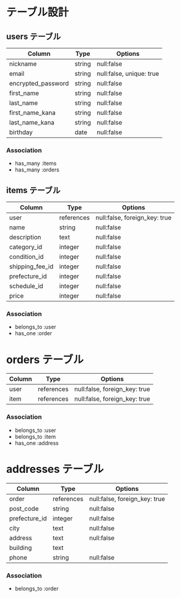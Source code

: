 # テーブル設計

## users テーブル

| Column             | Type   | Options                  |
| ------------------ | ------ | ------------------------ |
| nickname           | string | null:false               |
| email              | string | null:false, unique: true |
| encrypted_password | string | null:false               |
| first_name         | string | null:false               |
| last_name          | string | null:false               |
| first_name_kana    | string | null:false               |
| last_name_kana     | string | null:false               |
| birthday           | date   | null:false               |

### Association

- has_many :items
- has_many :orders

## items テーブル

| Column          | Type       | Options                       |
| --------------- | ---------- | ----------------------------- |
| user            | references | null:false, foreign_key: true |
| name            | string     | null:false                    |
| description     | text       | null:false                    |
| category_id     | integer    | null:false                    |
| condition_id    | integer    | null:false                    |
| shipping_fee_id | integer    | null:false                    |
| prefecture_id   | integer    | null:false                    |
| schedule_id     | integer    | null:false                    |
| price           | integer    | null:false                    |

### Association

- belongs_to :user
- has_one :order

# orders テーブル

| Column | Type       | Options                       |
| ------ | ---------- | ----------------------------- |
| user   | references | null:false, foreign_key: true |
| item   | references | null:false, foreign_key: true |

### Association

- belongs_to :user
- belongs_to :item
- has_one :address

# addresses テーブル

| Column        | Type       | Options                       |
| ------------- | ---------- | ----------------------------- |
| order         | references | null:false, foreign_key: true |
| post_code     | string     | null:false                    |
| prefecture_id | integer    | null:false                    |
| city          | text       | null:false                    |
| address       | text       | null:false                    |
| building      | text       |                               |
| phone         | string     | null:false                    |

### Association

- belongs_to :order
